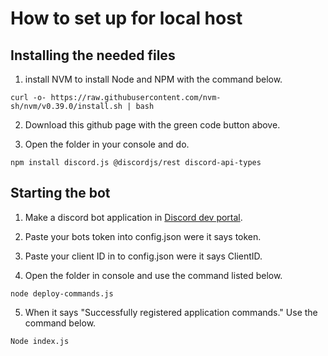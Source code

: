 # How to set up for local host

## Installing the needed files 

1. install NVM to install Node and NPM with the command below.
```Batch
curl -o- https://raw.githubusercontent.com/nvm-sh/nvm/v0.39.0/install.sh | bash
```
2. Download this github page with the green code button above. 

3. Open the folder in your console and do. 
```Batch
npm install discord.js @discordjs/rest discord-api-types 
```
## Starting the bot
1. Make a discord bot application in  [Discord dev portal](https://discord.com/developers/applications). 

2. Paste your bots token into config.json were it says token.

3. Paste your client ID in to config.json were it says ClientID.

4. Open the folder in console and use the command listed below.
```Batch
node deploy-commands.js
```
5. When it says "Successfully registered application commands."
Use the command below. 
```Batch 
Node index.js 
```
